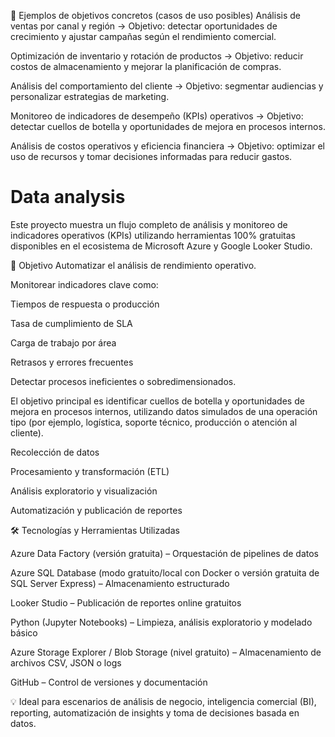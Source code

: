 🧭 Ejemplos de objetivos concretos (casos de uso posibles)
Análisis de ventas por canal y región
→ Objetivo: detectar oportunidades de crecimiento y ajustar campañas según el rendimiento comercial.

Optimización de inventario y rotación de productos
→ Objetivo: reducir costos de almacenamiento y mejorar la planificación de compras.

Análisis del comportamiento del cliente
→ Objetivo: segmentar audiencias y personalizar estrategias de marketing.

Monitoreo de indicadores de desempeño (KPIs) operativos
→ Objetivo: detectar cuellos de botella y oportunidades de mejora en procesos internos.

Análisis de costos operativos y eficiencia financiera
→ Objetivo: optimizar el uso de recursos y tomar decisiones informadas para reducir gastos.


# Data analysis 
Este proyecto muestra un flujo completo de análisis y monitoreo de indicadores operativos (KPIs) utilizando herramientas 100% gratuitas disponibles en el ecosistema de Microsoft Azure y Google Looker Studio.

🎯 Objetivo
Automatizar el análisis de rendimiento operativo.

Monitorear indicadores clave como:

Tiempos de respuesta o producción

Tasa de cumplimiento de SLA

Carga de trabajo por área

Retrasos y errores frecuentes

Detectar procesos ineficientes o sobredimensionados.

El objetivo principal es identificar cuellos de botella y oportunidades de mejora en procesos internos, utilizando datos simulados de una operación tipo (por ejemplo, logística, soporte técnico, producción o atención al cliente).

Recolección de datos

Procesamiento y transformación (ETL)

Análisis exploratorio y visualización

Automatización y publicación de reportes


🛠️ Tecnologías y Herramientas Utilizadas

Azure Data Factory (versión gratuita) – Orquestación de pipelines de datos

Azure SQL Database (modo gratuito/local con Docker o versión gratuita de SQL Server Express) – Almacenamiento estructurado

Looker Studio – Publicación de reportes online gratuitos

Python (Jupyter Notebooks) – Limpieza, análisis exploratorio y modelado básico

Azure Storage Explorer / Blob Storage (nivel gratuito) – Almacenamiento de archivos CSV, JSON o logs

GitHub – Control de versiones y documentación

💡 Ideal para escenarios de análisis de negocio, inteligencia comercial (BI), reporting, automatización de insights y toma de decisiones basada en datos.